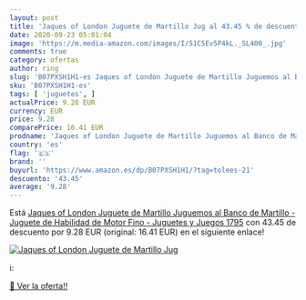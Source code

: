 ```yaml
---
layout: post
title: 'Jaques of London Juguete de Martillo Jug al 43.45 % de descuento'
date: 2020-09-23 05:01:04
image: 'https://m.media-amazon.com/images/I/51C5Ev5P4kL._SL400_.jpg'
comments: true
category: ofertas
author: ring
slug: 'B07PXSH1H1-es Jaques of London Juguete de Martillo Juguemos al Banco de...'
sku: 'B07PXSH1H1-es'
tags: [ 'juguetes', ]
actualPrice: 9.28 EUR
currency: EUR
price: 9.28
comparePrice: 16.41 EUR
prodname: 'Jaques of London Juguete de Martillo Juguemos al Banco de Martillo - Juguete de Habilidad de Motor Fino - Juguetes y Juegos 1795'
country: 'es'
flag: '🇪🇸'
brand: ''
buyurl: 'https://www.amazon.es/dp/B07PXSH1H1/?tag=tolees-21'
descuento: '43.45'
average: '9.28'
---
```


Está [Jaques of London Juguete de Martillo Juguemos al Banco de Martillo - Juguete de Habilidad de Motor Fino - Juguetes y Juegos 1795](https://www.amazon.es/dp/B07PXSH1H1/?tag=tolees-21) con 43.45 de descuento por 9.28 EUR (original: 16.41 EUR) en el siguiente enlace!

[![Jaques of London Juguete de Martillo Jug](https://m.media-amazon.com/images/I/51C5Ev5P4kL._SL400_.jpg)](https://www.amazon.es/dp/B07PXSH1H1/?tag=tolees-21)

ℹ️:


[🛒 Ver la oferta!!](https://www.amazon.es/dp/B07PXSH1H1/?tag=tolees-21)
